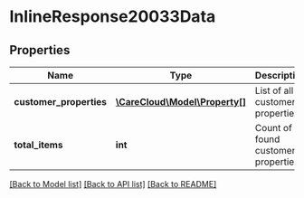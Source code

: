 # InlineResponse20033Data

## Properties
Name | Type | Description | Notes
------------ | ------------- | ------------- | -------------
**customer_properties** | [**\CareCloud\Model\Property[]**](Property.md) | List of all customer properties | [optional] 
**total_items** | **int** | Count of all found customer properties | [optional] 

[[Back to Model list]](../../README.md#documentation-for-models) [[Back to API list]](../../README.md#documentation-for-api-endpoints) [[Back to README]](../../README.md)

